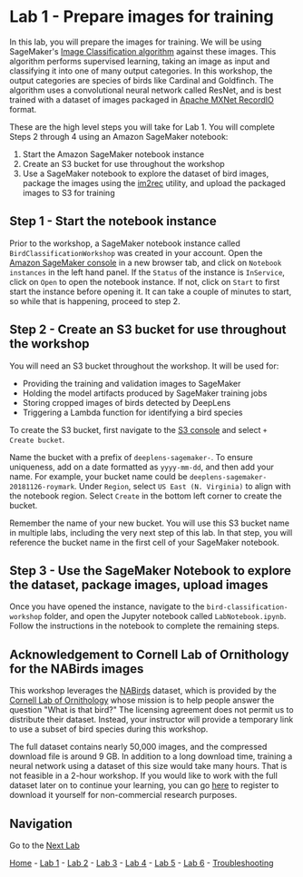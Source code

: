 # Lab 1 - Prepare images for training

In this lab, you will prepare the images for training.  We will be using SageMaker's [Image Classification algorithm](https://docs.aws.amazon.com/sagemaker/latest/dg/image-classification.html) against these images.  This algorithm performs supervised learning, taking an image as input and classifying it into one of many output categories.  In this workshop, the output categories are species of birds like Cardinal and Goldfinch.  The algorithm uses a convolutional neural network called ResNet, and is best trained with a dataset of images packaged in [Apache MXNet RecordIO](https://mxnet.incubator.apache.org/architecture/note_data_loading.html) format.  

These are the high level steps you will take for Lab 1.  You will complete Steps 2 through 4 using an Amazon SageMaker notebook:

1. Start the Amazon SageMaker notebook instance
2. Create an S3 bucket for use throughout the workshop
3. Use a SageMaker notebook to explore the dataset of bird images, package the images using  the [im2rec](https://mxnet.incubator.apache.org/faq/recordio.html) utility, and upload the packaged images to S3 for training

## Step 1 - Start the notebook instance

Prior to the workshop, a SageMaker notebook instance called `BirdClassificationWorkshop` was created in your account.  Open the [Amazon SageMaker console](https://console.aws.amazon.com/sagemaker/) in a new browser tab, and click on `Notebook instances` in the left hand panel.  If the `Status` of the instance is `InService`, click on `Open` to open the notebook instance.  If not, click on `Start` to first start the instance before opening it.  It can take a couple of minutes to start, so while that is happening, proceed to step 2.

## Step 2 - Create an S3 bucket for use throughout the workshop

You will need an S3 bucket throughout the workshop.  It will be used for:

* Providing the training and validation images to SageMaker
* Holding the model artifacts produced by SageMaker training jobs
* Storing cropped images of birds detected by DeepLens
* Triggering a Lambda function for identifying a bird species

To create the S3 bucket, first navigate to the [S3 console](https://console.aws.amazon.com/s3/home?region=us-east-1) and select `+ Create bucket`.

Name the bucket with a prefix of `deeplens-sagemaker-`.  To ensure uniqueness, add on a date formatted as `yyyy-mm-dd`, and then add your name.  For example, your bucket name could be `deeplens-sagemaker-20181126-roymark`.  Under `Region`, select `US East (N. Virginia)` to align with the notebook region.  Select `Create` in the bottom left corner to create the bucket.

Remember the name of your new bucket.  You will use this S3 bucket name in multiple labs, including the very next step of this lab.  In that step, you will reference the bucket name in the first cell of your SageMaker notebook.

## Step 3 - Use the SageMaker Notebook to explore the dataset, package images, upload images

Once you have opened the instance, navigate to the `bird-classification-workshop` folder, and open the Jupyter notebook called `LabNotebook.ipynb`.  Follow the instructions in the notebook to complete the remaining steps.

## Acknowledgement to Cornell Lab of Ornithology for the NABirds images

This workshop leverages the [NABirds]( http://dl.allaboutbirds.org/nabirds) dataset, which is provided by the [Cornell Lab of Ornithology](http://merlin.allaboutbirds.org/the-story/) whose mission is to help people answer the question "What is that bird?"  The licensing agreement does not permit us to distribute their dataset.  Instead, your instructor will provide a temporary link to use a subset of bird species during this workshop.

The full dataset contains nearly 50,000 images, and the compressed download file is around 9 GB.  In addition to a long download time, training a neural network using a dataset of this size would take many hours.  That is not feasible in a 2-hour workshop.  If you would like to work with the full dataset later on to continue your learning, you can go [here](http://dl.allaboutbirds.org/nabirds) to register to download it yourself for non-commercial research purposes.

## Navigation

Go to the [Next Lab](lab2-train-model.md)

[Home](../README.md) - [Lab 1](lab1-image-prep.md) - [Lab 2](lab2-train-model.md) - [Lab 3](lab3-host-model.md) - [Lab 4](lab4-trigger-inference-from-s3.md) - [Lab 5](lab5-deeplens-detect-and-classify.md) - [Lab 6](lab6-text-notification.md) - [Troubleshooting](troubleshooting.md)
